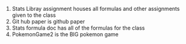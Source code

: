 1) Stats Libray assignment houses all formulas and other assignments given to the class
2) Git hub paper is github paper
3) Stats formula doc has all of the formulas for the class
4) PokemonGame2 is the BIG pokemon game
